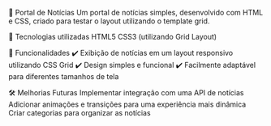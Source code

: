 📰 Portal de Notícias
Um portal de notícias simples, desenvolvido com HTML e CSS, criado para testar o layout utilizando o template grid.

🚀 Tecnologias utilizadas
HTML5
CSS3 (utilizando Grid Layout)

📌 Funcionalidades
✔️ Exibição de notícias em um layout responsivo utilizando CSS Grid
✔️ Design simples e funcional
✔️ Facilmente adaptável para diferentes tamanhos de tela

🛠 Melhorias Futuras
 Implementar integração com uma API de notícias
 Adicionar animações e transições para uma experiência mais dinâmica
 Criar categorias para organizar as notícias
